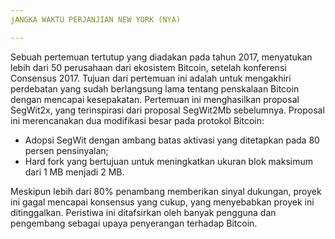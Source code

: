 ```yaml
---
jANGKA WAKTU PERJANJIAN NEW YORK (NYA)

---
```

Sebuah pertemuan tertutup yang diadakan pada tahun 2017, menyatukan lebih dari 50 perusahaan dari ekosistem Bitcoin, setelah konferensi Consensus 2017. Tujuan dari pertemuan ini adalah untuk mengakhiri perdebatan yang sudah berlangsung lama tentang penskalaan Bitcoin dengan mencapai kesepakatan. Pertemuan ini menghasilkan proposal SegWit2x, yang terinspirasi dari proposal SegWit2Mb sebelumnya. Proposal ini merencanakan dua modifikasi besar pada protokol Bitcoin:


- Adopsi SegWit dengan ambang batas aktivasi yang ditetapkan pada 80 persen pensinyalan;
- Hard fork yang bertujuan untuk meningkatkan ukuran blok maksimum dari 1 MB menjadi 2 MB.

Meskipun lebih dari 80% penambang memberikan sinyal dukungan, proyek ini gagal mencapai konsensus yang cukup, yang menyebabkan proyek ini ditinggalkan. Peristiwa ini ditafsirkan oleh banyak pengguna dan pengembang sebagai upaya penyerangan terhadap Bitcoin.